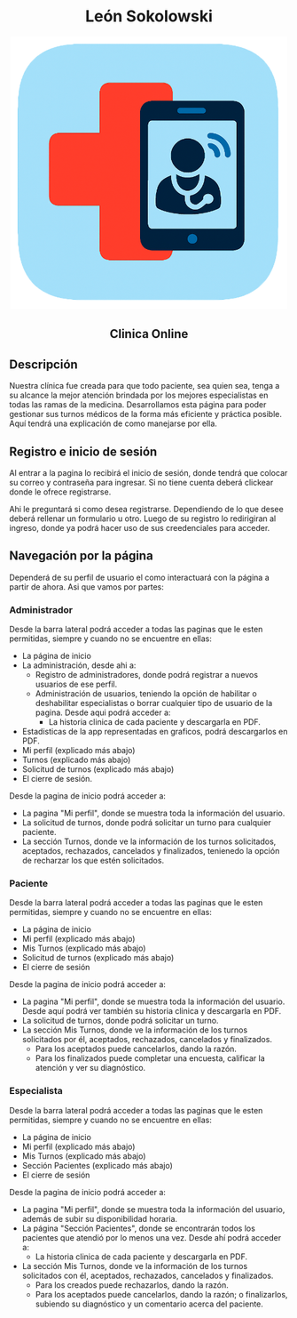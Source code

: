 <h1 align="center">León Sokolowski</h1>
<p align="center">
  <img src="Clinica-Online/public/favicon.png" alt="Icono" width="500"/>
</p>
<h2 align="center"> Clinica Online</h2>

## Descripción
Nuestra clínica fue creada para que todo paciente, sea quien sea, tenga a su alcance la mejor atención brindada por los mejores especialistas en todas las ramas de la medicina. 
Desarrollamos esta página para poder gestionar sus turnos médicos de la forma más eficiente y práctica posible. Aquí tendrá una explicación de como manejarse por ella.

## Registro e inicio de sesión
Al entrar a la pagina lo recibirá el inicio de sesión, donde tendrá que colocar su correo y contraseña para ingresar. Si no tiene cuenta deberá clickear donde le ofrece registrarse.

Ahi le preguntará si como desea registrarse. Dependiendo de lo que desee deberá rellenar un formulario u otro. Luego de su registro lo redirigiran al ingreso, donde ya podrá hacer uso de sus creedenciales para acceder.

## Navegación por la página
Dependerá de su perfil de usuario el como interactuará con la página a partir de ahora. Asi que vamos por partes:
### Administrador
Desde la barra lateral podrá acceder a todas las paginas que le esten permitidas, siempre y cuando no se encuentre en ellas:
- La página de inicio
- La administración, desde ahi a:
  - Registro de administradores, donde podrá registrar a nuevos usuarios de ese perfil.
  - Administración de usuarios, teniendo la opción de habilitar o deshabilitar especialistas o borrar cualquier tipo de usuario de la pagina. Desde aqui podrá acceder a:
    - La historia clinica de cada paciente y descargarla en PDF.
- Estadisticas de la app representadas en graficos, podrá descargarlos en PDF.
- Mi perfil (explicado más abajo)
- Turnos (explicado más abajo)
- Solicitud de turnos (explicado más abajo)
- El cierre de sesión.

Desde la pagina de inicio podrá acceder a: 
- La pagina "Mi perfil", donde se muestra toda la información del usuario.
- La solicitud de turnos, donde podrá solicitar un turno para cualquier paciente.
- La sección Turnos, donde ve la información de los turnos solicitados, aceptados, rechazados, cancelados y finalizados, tenienedo la opción de recharzar los que estén solicitados.

### Paciente
Desde la barra lateral podrá acceder a todas las paginas que le esten permitidas, siempre y cuando no se encuentre en ellas:
- La página de inicio
- Mi perfil (explicado más abajo)
- Mis Turnos (explicado más abajo)
- Solicitud de turnos (explicado más abajo)
- El cierre de sesión

Desde la pagina de inicio podrá acceder a: 
- La pagina "Mi perfil", donde se muestra toda la información del usuario. Desde aquí podrá ver también su historia clinica y descargarla en PDF.
- La solicitud de turnos, donde podrá solicitar un turno.
- La sección Mis Turnos, donde ve la información de los turnos solicitados por él, aceptados, rechazados, cancelados y finalizados.
  - Para los aceptados puede cancelarlos, dando la razón.
  - Para los finalizados puede completar una encuesta, calificar la atención y ver su diagnóstico.

### Especialista
Desde la barra lateral podrá acceder a todas las paginas que le esten permitidas, siempre y cuando no se encuentre en ellas:
- La página de inicio
- Mi perfil (explicado más abajo)
- Mis Turnos (explicado más abajo)
- Sección Pacientes (explicado más abajo)
- El cierre de sesión

Desde la pagina de inicio podrá acceder a: 
- La pagina "Mi perfil", donde se muestra toda la información del usuario, además de subir su disponibilidad horaria.
- La página "Sección Pacientes", donde se encontrarán todos los pacientes que atendió por lo menos una vez. Desde ahí podrá acceder a:
  - La historia clinica de cada paciente y descargarla en PDF.
- La sección Mis Turnos, donde ve la información de los turnos solicitados con él, aceptados, rechazados, cancelados y finalizados.
  - Para los creados puede rechazarlos, dando la razón.
  - Para los aceptados puede cancelarlos, dando la razón; o finalizarlos, subiendo su diagnóstico y un comentario acerca del paciente.
